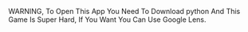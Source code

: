 WARNING, To Open This App You Need To Download python And This Game Is Super Hard, If You Want You Can Use Google Lens.
